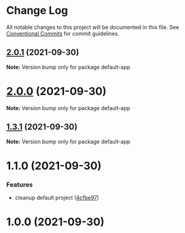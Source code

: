 # Change Log

All notable changes to this project will be documented in this file.
See [Conventional Commits](https://conventionalcommits.org) for commit guidelines.

## [2.0.1](https://github.com/knitesh/test-delete/compare/v2.0.0...v2.0.1) (2021-09-30)

**Note:** Version bump only for package default-app





# [2.0.0](https://github.com/knitesh/test-delete/compare/v1.3.2...v2.0.0) (2021-09-30)

**Note:** Version bump only for package default-app





## [1.3.1](https://github.com/knitesh/test-delete/compare/v1.3.0...v1.3.1) (2021-09-30)

**Note:** Version bump only for package default-app





# 1.1.0 (2021-09-30)


### Features

* cleanup default project ([4cfbe97](https://github.com/knitesh/test-delete/commit/4cfbe975a9aa08d9441921dd142ad1e0dcd84c6a))



# 1.0.0 (2021-09-30)
